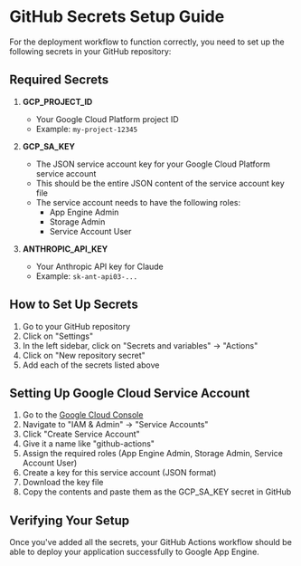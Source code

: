 # GitHub Secrets Setup Guide

For the deployment workflow to function correctly, you need to set up the following secrets in your GitHub repository:

## Required Secrets

1. **GCP_PROJECT_ID**
   - Your Google Cloud Platform project ID
   - Example: `my-project-12345`

2. **GCP_SA_KEY**
   - The JSON service account key for your Google Cloud Platform service account
   - This should be the entire JSON content of the service account key file
   - The service account needs to have the following roles:
     - App Engine Admin
     - Storage Admin
     - Service Account User

3. **ANTHROPIC_API_KEY**
   - Your Anthropic API key for Claude
   - Example: `sk-ant-api03-...`

## How to Set Up Secrets

1. Go to your GitHub repository
2. Click on "Settings"
3. In the left sidebar, click on "Secrets and variables" → "Actions"
4. Click on "New repository secret"
5. Add each of the secrets listed above

## Setting Up Google Cloud Service Account

1. Go to the [Google Cloud Console](https://console.cloud.google.com/)
2. Navigate to "IAM & Admin" → "Service Accounts"
3. Click "Create Service Account"
4. Give it a name like "github-actions"
5. Assign the required roles (App Engine Admin, Storage Admin, Service Account User)
6. Create a key for this service account (JSON format)
7. Download the key file
8. Copy the contents and paste them as the GCP_SA_KEY secret in GitHub

## Verifying Your Setup

Once you've added all the secrets, your GitHub Actions workflow should be able to deploy your application successfully to Google App Engine. 